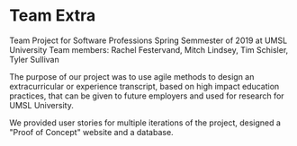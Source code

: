 # Team Extra 
Team Project for Software Professions Spring Semmester of 2019 at UMSL University 
Team members: Rachel Festervand, Mitch Lindsey, Tim Schisler, Tyler Sullivan 

The purpose of our project was to use agile methods to design an extracurricular or experience transcript, based on high impact education practices, that can be given to future employers and used for research for UMSL University.  

We provided user stories for multiple iterations of the project, designed a "Proof of Concept" website and a database. 

